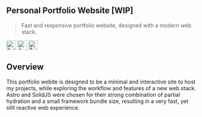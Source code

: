 ## Personal Portfolio Website [WIP]

> Fast and responsive portfolio website, designed with a modern web stack.

<p><img alt="SolidJS" src="https://img.shields.io/badge/-SolidJS-2C4F7C?style=flat-square&logo=solid&logoColor=white" height="25"/>
<img alt="Astro" src="https://img.shields.io/badge/-Astro-FF5D01?style=flat-square&logo=astro&logoColor=white" height="25"/>
<img alt="Tailwind" src="https://img.shields.io/badge/-TailwindCSS-06B6D4?style=flat-square&logo=tailwindcss&logoColor=white" height="25"/></p>

## Overview
This portfolio webite is designed to be a minimal and interactive site to host my projects, while exploring the workflow and features of a new web stack.
Astro and SolidJS were chosen for their strong combination of partial hydration and a small framework bundle size, resulting in a very fast, yet still reactive web experience.

